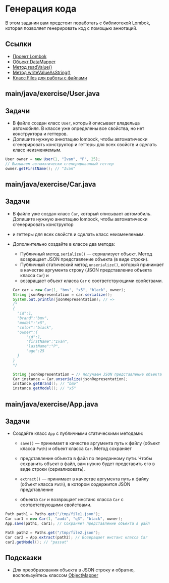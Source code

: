 # Генерация кода

В этом задании вам предстоит поработать с библиотекой Lombok, которая позволяет генерировать код с помощью аннотаций.

## Ссылки

* [Проект Lombok](https://projectlombok.org/)
* [Объект DataMapper](https://fasterxml.github.io/jackson-databind/javadoc/2.7/com/fasterxml/jackson/databind/ObjectMapper.html)
* [Метод readValue()](https://fasterxml.github.io/jackson-databind/javadoc/2.7/com/fasterxml/jackson/databind/ObjectMapper.html#readValue(java.lang.String,%20java.lang.Class))
* [Метод writeValueAsString()](https://fasterxml.github.io/jackson-databind/javadoc/2.7/com/fasterxml/jackson/databind/ObjectMapper.html#writeValueAsString(java.lang.Object))
* [Класс Files для работы с файлами](https://docs.oracle.com/en/java/javase/11/docs/api/java.base/java/nio/file/Files.html)

## main/java/exercise/User.java

## Задачи

* В файле создан класс `User`, который описывает владельца автомобиля. В классе уже определены все свойства, но нет конструктора и геттеров. 
* Допишите нужную аннотацию lombock, чтобы автоматически сгенерировать конструктор и геттеры для всех свойств и сделать класс неизменяемым.

```java
User owner = new User(1, "Ivan", "P", 25);
// Вызываем автоматически сгенерированный геттер
owner.getFirstName(); // "Ivan"
```

## main/java/exercise/Car.java

## Задачи

* В файле уже создан класс `Car`, который описывает автомобиль. Допишите нужную аннотацию lombock, чтобы автоматически сгенерировать конструктор 
* и геттеры для всех свойств и сделать класс неизменяемым.

* Дополнительно создайте в классе два метода:

  * Публичный метод `serialize()` — cериализует объект. Метод возвращает JSON представление объекта (в виде строки).
  * Публичный статический метод `unserialize()`, который принимает в качестве аргумента строку (JSON представление объекта класса `Car`) и 
  * возвращает объект класса `Car` с соответствующими свойствами.

  ```java
  Car car = new Car(1, "bmv", "x5", "black", owner);
  String jsonRepresentation = car.serialize();
  System.out.println(jsonRepresentation); // =>
  /*
  {
    "id":1,
    "brand":"bmv",
    "model":"x5",
    "color":"black",
    "owner":{
        "id":1,
        "firstName":"Ivan",
        "lastName":"P",
        "age":25
    }
  }
  */

  String jsonRepresentation = // получаем JSON представление объекта
  Car instance = Car.unserialize(jsonRepresentation);
  instance.getBrand(); // "bmv"
  instance.getModel(); // "x5"
  ```

## main/java/exercise/App.java

## Задачи

* Создайте класс `App` с публичными статическими методами:

  * `save()` — принимает в качестве аргумента путь к файлу (объект класса `Path`) и объект класса `Car`. Метод сохраняет 
  * представление объекта в файл по переданному пути. Чтобы сохранить объект в файл, вам нужно будет представить его в виде строки (сериализовать).

  * `extract()` — принимает в качестве аргумента путь к файлу (объект класса `Path`), в котором содержится JSON представление 
  * объекта `Car` и возвращает инстанс класса `Car` с соответствующими свойствами.

```java
Path path1 = Paths.get("/tmp/file1.json");
Car car1 = new Car(1, "audi", "q3", "black", owner);
App.save(path1, car1); // Сохраняет представление объекта в файл

Path path2 = Paths.get("/tmp/file2.json");
Car car2 = App.extract(path2); // Возвращает инстанс класса Car
car2.getModel(); // "passat"
```

## Подсказки

* Для преобразования объекта в JSON строку и обратно, воспользуйтесь классом [ObjectMapper](https://fasterxml.github.io/jackson-databind/javadoc/2.7/com/fasterxml/jackson/databind/ObjectMapper.html)
